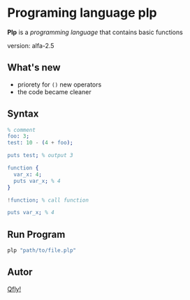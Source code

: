 Programing language plp
=========================

**Plp** is a *programming language* that contains basic functions

version: alfa-2.5

What's new
-------

- priorety for ```()``` new operators
- the code became cleaner

Syntax
-----------

```erl
% comment
foo: 3;
test: 10 - (4 + foo);

puts test; % output 3

function {
  var_x: 4;
  puts var_x; % 4
}

!function; % call function

puts var_x; % 4

```

Run Program
-----------

```ps1
plp "path/to/file.plp"
```

Autor
-----------

[Qfly!](https://github.com/Qfliy)
